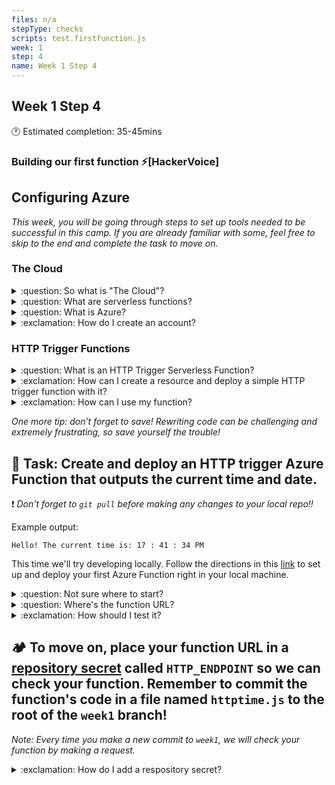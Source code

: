 ```yaml
---
files: n/a
stepType: checks
scripts: test.firstfunction.js
week: 1
step: 4
name: Week 1 Step 4
---
```


## Week 1 Step 4

🕐 Estimated completion: 35-45mins

### Building our first function ⚡[HackerVoice]

## Configuring Azure

*This week, you will be going through steps to set up tools needed to be successful in this camp. If you are already familiar with some, feel free to skip to the end and complete the task to move on.*

### The Cloud

<details>
<summary>:question: So what is "The Cloud"?</summary>
    </br>
    
![http://infomotions.com/musings/waves/media/client-server-illustration.gif](http://infomotions.com/musings/waves/media/client-server-illustration.gif)

> A [server](https://www.infotech.co.uk/blog/it-infrastructure-what-does-a-server-actually-do) is a computer that provides (serves) data to other computers, called clients. Client connect to servers through the internet.

Clients communicate with servers with through HTTP requests. For example, when you are on your favorite browser and look up YouTube.com, you are making an HTTP get request to the server to load the contents from YouTube.com.
    
> ["The cloud"](https://www.cloudflare.com/learning/cloud/what-is-the-cloud/) refers to servers that are accessed over the Internet, and the software and databases that run on those servers. Cloud servers are located in data centers all over the world. By using cloud computing, users and companies don't have to manage physical servers themselves or run software applications on their own machines.

Watch the 5 min video below before continuing to understand what the cloud is:

[![ "What is The Cloud as Fast As Possible"](http://img.youtube.com/vi/dsKIpLKo8AE/0.jpg)](http://www.youtube.com/watch?v=dsKIpLKo8AE "What is The Cloud as Fast As Possible")

If you want to learn more about Azure and all its cloud applications, feel free to check out this [link](https://azure.microsoft.com/en-us/overview/what-is-azure/), an overview of its capabilities.
<br><br/>
</details>

<details>
<summary>:question: What are serverless functions?</summary>
    </br>

Similarly, serverless functions are cool since they engage the use of serverless computing without the customer (you) having to worry about server space. This allows you to deploy code quickly and easily.

Here's a great explanation of [Serverless Demystified](https://dev.to/kbariotis/serverless-demystified-333k)

[⚡️ 10 Ways to Use Serverless Functions](https://dev.to/aws/10-ways-to-use-serverless-functions-bme)

<br><br/>
</details>

<details>
<summary>:question: What is Azure?</summary>
    </br>

**According to Microsoft:**

> Azure is an ever-expanding set of cloud services to help your organization meet your business challenges. It’s the freedom to build, manage, and deploy applications on a massive, global network using your favorite tools and frameworks.
<br><br/>
</details>

<details>
<summary>:exclamation: How do I create an account?</summary>
    </br>

1. To create an Azure account, go to: https://azure.microsoft.com/en-us/free/ and press **Start free** to be relocated to a signup page.

![register](https://user-images.githubusercontent.com/69332964/113362023-5dadbf80-931b-11eb-814c-5ec22c2f818d.png)

2. After signing in with your Microsoft account and filling in your personal details, you will be asked to add a credit card.

> Rest assured, this is only for security purposes (preventing multiple free accounts per person), and **you won't be charged** unless you choose to buy a premium account, which we do not need for this course. 

If you need some help navigating Azure, check out this super helpful [resource](https://azure.microsoft.com/en-us/get-started/) provided by Microsoft.
<br><br/>
</details>

### HTTP Trigger Functions

<details>
<summary>:question: What is an HTTP Trigger Serverless Function?</summary>
  </br>

Serverless architecture breaks down a cloud native application into functions. When you create an serverless function, you needs to be able to "trigger" the function when you need to use/access it.

<img src="https://hackernoon.com/hn-images/1*x_v5NRC3TTMt1MaYl1gMUg.jpeg" width=500px/>

**What does it mean to *trigger* something?** 🤔 Triggering is the same as "invoking" or calling upon the function. Let's say we have created simple a function that provides us with the current time. We can create a timer trigger that will invoke/call upon that function at some scheduled times in day, for example, every night at 10pm when it's time for bed.

**What is an HTTP trigger?** An HTTP trigger is one that can be used to invoke a serverless function with an *HTTP*.

<img src="https://packt-type-cloud.s3.amazonaws.com/uploads/sites/3237/2018/11/a21fa5a5-dea4-42e7-b607-86bc543e9877.jpg" width=600px/>

<br><br/>
</details>

<details>
<summary>:exclamation: How can I create a resource and deploy a simple HTTP trigger function with it?</summary>
  </br>
  
1. Click “Create a resource” in your [portal](https://portal.azure.com/) (near the top left of the screen)

<img width="1134" alt="resourceCreate" src="https://user-images.githubusercontent.com/70852990/104529849-a6859000-55d8-11eb-9d4e-335f21c94776.png">

2. Choose “Function App” (it should be in the list of popular resources, with the lightning logo, but you should also be able to search it in the marketplace)

<img width="589" alt="FunctionApp" src="https://user-images.githubusercontent.com/70852990/104529847-a5ecf980-55d8-11eb-8ca2-b739ea386472.png">

3. Create a new resource group, with a unique resource name (related to what your app does e.g. "TimeFunction"). Add a unique Function App name as well (e.g. "ShreyasTimeApp").
4. Make sure the "Code" button is selected next to Publish, the Runtime stack is Node.js, and the Version selected is 12 LTS

<img width="763" alt="codeDocker" src="https://user-images.githubusercontent.com/70852990/104529846-a5ecf980-55d8-11eb-8883-a128333c4bff.png">

5. Select your region
6. All of the other tabs in this step should be correctly filled (you can double-check them if you want), so you should be ready to click "Review+Create" and then “Create”
7. Deploying may take a few minutes – be patient! Once the function is deployed, open it.

![go to resource](https://user-images.githubusercontent.com/28051494/114977384-6da9c100-9e3c-11eb-9651-9ad8fac6bc04.png)

9. Go to the “Functions” tap on the left (with symbol {fx}).

![resource](https://user-images.githubusercontent.com/28051494/114977495-96ca5180-9e3c-11eb-9114-30f74a255dbb.png)

10. Click “Add” on this page, and then search “HTTP trigger” (in the side window that opens)

![add function](https://user-images.githubusercontent.com/28051494/114977534-a9448b00-9e3c-11eb-9510-3707e84ca1ac.png)

12. Click “Add” (at the bottom of the side window) – creating this HTTP trigger may take a few seconds, so remember: patience!

<img width="1167" alt="httpTrigger" src="https://user-images.githubusercontent.com/70852990/104529848-a6859000-55d8-11eb-902d-f77bfd3df12a.png">

11. Once this trigger is created, it should automatically open. Click the “Code + Test” tab on the left side, and you should be able to see and edit the code.

<img width="1440" alt="code+Test" src="https://user-images.githubusercontent.com/70852990/104529845-a5ecf980-55d8-11eb-9c88-64e6e5065a2a.png">

12. Click “Save” and “Refresh” (in that order, and refresh only once the trigger has completely saved) when you have finished writing your code (or in between – it never hurts).
13. Click “Test/Run” once you are ready to try out your new trigger function. If it all works smoothly, and the code has no errors, you should receive an output that says "Hello, Azure. This HTTP triggered function executed successfully."

![output](https://user-images.githubusercontent.com/28051494/114978046-8666a680-9e3d-11eb-800a-9298a74deeb8.png)
<br><br/>
</details>

<details>
<summary>:exclamation: How can I use my function?</summary>
  </br>
  
Let's try triggering this function! Click on the "Get function URL" button and copy the function url, then go ahead and paste it into a new tab. You will be able to see this in the log in your Azure portal, every time your trigger the function.

![trigger the function](https://media.giphy.com/media/gK86LCd5HiEUpz1t0i/giphy.gif)

First let's try to understand what is happening here:

```javascript
module.exports = async function (context, req) {
    context.log('JavaScript HTTP trigger function processed a request.');

    const name = (req.query.name || (req.body && req.body.name));
    const responseMessage = name
        ? "Hello, " + name + ". This HTTP triggered function executed successfully."
        : "This HTTP triggered function executed successfully. Pass a name in the query string or in the request body for a personalized response.";

    context.res = {
        // status: 200, /* Defaults to 200 */
        body: responseMessage
    };
}
```

The context.log statement at the top of the function is there to indicate to the developer (you) anytime a trigger has been made. Next, we have a constant variable called name that can be passed in through the query parameters (the Input section when you click "Test & Run").

Below this, we have a "conditional ternary operator" which allows us to make a simple conditional statement (if something is true, do this, else/otherwise do that) efficiently.

```javascript

//condition: if name exists
name
//? is chosen if the condition evaluates to true
? "Hello, " + name + ". This HTTP triggered function executed successfully."
//: is chosen if the condition evaluates to false
: "This HTTP triggered function executed successfully. Pass a name in the query string or in the request body for a personalized response.";

```

In this case, we have additionally assigned the results of that conditional ternary statement to another variable called `responseMessage` so that we can return the result of the Azure Function using `context.res`.

Once you have made sure that the function is saved, let's try running it again but now with new query parameters. In the variable definition of `name` we enable the function get the value of `name` in two ways. Let's test it out:
1. In the input, create a new Query parameter with the Name "name" and your name for the Value.

<img width="300" alt="query parameters" src="https://user-images.githubusercontent.com/28051494/114982357-34754f00-9e44-11eb-95c1-f4fbae1bcb40.png">

2. Run the function and check the HTTP response content - make sure that the output now contains your name.

<img width="300" alt="output" src="https://user-images.githubusercontent.com/28051494/114982672-9930a980-9e44-11eb-94f6-fc9d786c7fa5.png">

3. Next, let's try to use the body to change the name. In the input body, change "Azure" to another name (a different name) in double quotes and run the function. You should notice that the output still contains the first name you provided. Check out the code and see if you can figure out why this is.

<details>
<summary>:question: Why does the function output prioritize the Query parameter over the body parameter?</summary>
  </br>
  
```javascript
const name = (req.query.name || (req.body && req.body.name));
```

In the name variable definition you will see that or || operator. This indicates that the value of name can either be `req.query.name` or `req.body && req.body.name`. Because of the order of the options, it will take the first value if the first value exists. Thus, if we want to use the body, we will need to remove the name parameter from the query.
<br><br/>
</details>

4. In the Input, remove the name query parameter and try running the function again.

<img width="300" alt="output" src="https://media.giphy.com/media/0FDszXrBqNmV9xR8Dp/giphy.gif">

Try editing this function on your own! *(Don't forget to save when you make changes!)*


<br><br/>
</details>

*One more tip: don’t forget to save! Rewriting code can be challenging and extremely frustrating, so save yourself the trouble!*

## **:pencil: Task: Create and deploy an HTTP trigger Azure Function that outputs the current time and date.**

:exclamation: *Don't forget to `git pull` before making any changes to your local repo!!*

Example output:
```
Hello! The current time is: 17 : 41 : 34 PM
```

This time we'll try developing locally. Follow the directions in this [link](https://docs.microsoft.com/en-us/azure/azure-functions/functions-develop-local) to set up and deploy your first Azure Function right in your local machine.

<details>
<summary>:question: Not sure where to start?</summary>
    </br>
    
We need to edit the function so that it returns the current time.

1. First start by creating a variable that gets the current time (try googling "how to get current time in Javascript").
2. Try to test your function to make sure that it is returning the time in the right format (and timezone).
3. Once you get the time printing, you can remove any extra code related to getting the parameters since we don't need that for this task. Make sure your output matches the example output with accurate current time.

<details>
<summary>:question: Still stuck? Check out the code below:</summary>
    </br>

Javascript has a built in [Date object](https://developer.mozilla.org/en-US/docs/Web/JavaScript/Reference/Global_Objects/Date) that evaluates to the time in milliseconds since 1 January 1970 UTC (keep the timezone in mind).

First you want to create an instance of the Date object:
```javascript
var currentdate = new Date(); 
```

Next, you can use the [Instance Methods](https://developer.mozilla.org/en-US/docs/Web/JavaScript/Reference/Global_Objects/Date#instance_methods) in the linked documentation to use methods that calculate the current hours, minutes, and seconds to get the current time.

```javascript
var currentime = currentdate.getHours() + ":" 
    + currentdate.getMinutes() + ":" 
    + currentdate.getSeconds();
```

<br><br/>
</details>

<br><br/>
</details>

<details>
<summary>:question: Where's the function URL?</summary>
    </br>

Go to the function trigger you are working on, and find this button above the code.
![code](https://user-images.githubusercontent.com/69332964/99188529-73369a00-272a-11eb-93df-04fdce5381df.png)
<br><br/>
</details>

<details>
<summary>:exclamation: How should I test it?</summary>
    </br>

**Option 1:**
Paste the *function url* directly in your browser and add the query parameters to the end of the url: `&param_name=param_value`. Text with the current time should appear.

**Option 2:**
Use **Postman**! Paste the *function url* and make a GET request. In the output box, you should get something like this:
![image](https://user-images.githubusercontent.com/69332964/113361613-63ef6c00-931a-11eb-9380-7d58a3dea1b4.png)
<br><br/>
</details>

## **:camping: To move on, place your function URL in a [repository secret](https://docs.github.com/en/actions/reference/encrypted-secrets#creating-encrypted-secrets-for-a-repository) called `HTTP_ENDPOINT` so we can check your function. Remember to commit the function's code in a file named `httptime.js` to the root of the `week1` branch!**

*Note: Every time you make a new commit to `week1`, we will check your function by making a request.*

<details>
<summary>:exclamation: How do I add a respository secret?</summary>
    </br>

[Here are some steps:](https://docs.github.com/en/actions/reference/encrypted-secrets#creating-encrypted-secrets-for-a-repository)  
1. On GitHub, navigate to the main page of the repository.
2. Under your repository name, click `Settings`.
![settings](https://docs.github.com/assets/images/help/repository/repo-actions-settings.png)
3. In the left sidebar, click Secrets.
4. Click New repository secret.
5. Type a name for your secret in the Name input box.
6. Enter the value for your secret.
7. Click Add secret.
<br><br/>
</details>
